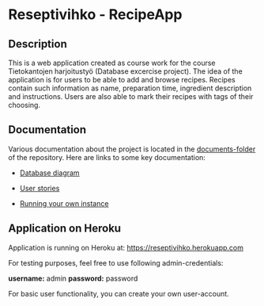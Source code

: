 # Reseptivihko - RecipeApp
## Description
This is a web application created as course work for the course Tietokantojen harjoitustyö (Database excercise project). The idea of the application is for users to be able to add and browse recipes. Recipes contain such information as name, preparation time, ingredient description and instructions. Users are also able to mark their recipes with tags of their choosing. 

## Documentation
Various documentation about the project is located in the [documents-folder](../master/documentation) of the repository. Here are links to some key documentation:

* [Database diagram](../master/documentation/database_diagram.md)

* [User stories](../master/documentation/user_stories.md)

* [Running your own instance](../master/documentation/startup_guide.md)
      

## Application on Heroku
Application is running on Heroku at: https://reseptivihko.herokuapp.com

For testing purposes, feel free to use following admin-credentials:


__username:__  admin
__password:__ password


For basic user functionality, you can create your own user-account.
